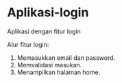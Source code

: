 # Aplikasi-login
Aplikasi dengan fitur login

Alur fitur login:
1. Memasukkan email dan password.
2. Memvalidasi masukan.
3. Menampilkan halaman home.
